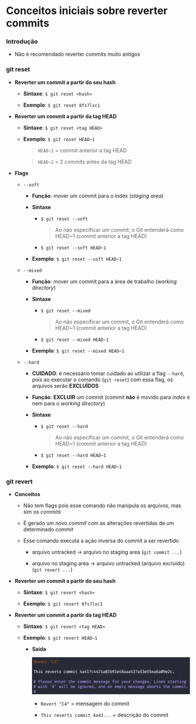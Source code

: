 # Conceitos iniciais sobre reverter commits

### Introdução

* Não é recomendado reverter commits muito antigos

### git reset

* **Reverter um commit a partir do seu hash**

  * **Sintaxe**: `$ git reset <hash>`

  * **Exemplo**: `$ git reset 8fs7lxc1`

* **Reverter um commit a partir da tag HEAD**

  * **Sintaxe**: `$ git reset <tag HEAD>`

  * **Exemplo**: `$ git reset HEAD~1`

    > `HEAD~1` = commit anterior a tag HEAD

    > `HEAD~2` = 2 commits antes da tag HEAD

* **Flags**

  * `--soft`

    * **Função**: mover um commit para o index (*staging area*)

    * **Sintaxe**
      
      * `$ git reset --soft`

        > Ao não especificar um commit, o Git entenderá como HEAD~1 (commit anterior a tag HEAD)

      * `$ git reset --soft HEAD~1`

    * **Exemplo**: `$ git reset --soft HEAD~1`

  * `--mixed`

    * **Função**: mover um commit para a área de trabalho (*working directory*)

    * **Sintaxe**
      
      * `$ git reset --mixed`

        > Ao não especificar um commit, o Git entenderá como HEAD~1 (commit anterior a tag HEAD)

      * `$ git reset --mixed HEAD~1`
    
    * **Exemplo**: `$ git reset --mixed HEAD~1`

  * `--hard`

    * **CUIDADO**: é necessário tomar cuidado ao utilizar a flag `--hard`, pois ao executar o comando (`git reset`) com essa flag, os arquivos serão **EXCLUÍDOS**

    * **Função**: **EXCLUIR** um commit (commit **não** é movido para *index* e nem para o *working directory*)

    * **Sintaxe**

      * `$ git reset --hard`

        > Ao não especificar um commit, o Git entenderá como HEAD~1 (commit anterior a tag HEAD)

      * `$ git reset --hard HEAD~1`

    * **Exemplo**: `$ git reset --hard HEAD~1` 

### git revert

* **Conceitos**

  * Não tem flags pois esse comando não manipula os arquivos, mas sim os *commits*

  * É gerado um novo *commit* com as alterações revertidas de um determinado *commit*

  * Esse comando executa a ação inversa do commit a ser revertido

    * arquivo untracked -> arquivo no staging area (`git commit ...`)

    * arquivo no staging area -> arquivo untracked (arquivo excluído) (`git revert ...`)

* **Reverter um commit a partir do seu hash**

  * **Sintaxe**: `$ git revert <hash>`

  * **Exemplo**: `$ git revert 8fs7lxc1`

* **Reverter um commit a partir da tag HEAD**

  * **Sintaxe**: `$ git revert <tag HEAD>`

  * **Exemplo**: `$ git revert HEAD~1`

    * **Saída**

      ![](./assets/exemplo-git-revert.png)

      * `Revert "C4"` = mensagem do commit

      * `This reverts commit 4a41...` = descrição do commit
